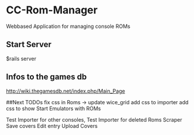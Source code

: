 # CC-Rom-Manager
Webbased Application for managing console ROMs

## Start Server
$rails server

## Infos to the games db
http://wiki.thegamesdb.net/index.php/Main_Page

##Next TODOs
fix css in Roms -> update wice_grid
add css to importer
add css to show
Start Emulators with ROMs

Test Importer for other consoles,
Test Importer for deleted Roms
Scraper
  Save covers
Edit entry
  Upload Covers
